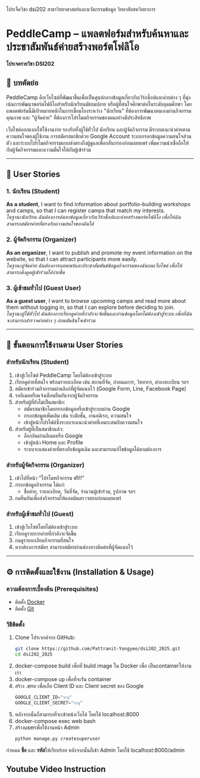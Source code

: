 โปรเจ็ควิชา dsi202 สาขาวิทยาศาสตร์และนวัตกรรมข้อมูล วิทยาลัยสหวิทยาการ
# PeddleCamp – แพลตฟอร์มสำหรับค้นหาและประชาสัมพันธ์ค่ายสร้างพอร์ตโฟลิโอ  
**โปรเจครายวิชา DSI202**

## 📝 บทคัดย่อ

PeddleCamp คือเว็บไซต์ที่พัฒนาขึ้นเพื่อเป็นศูนย์กลางข้อมูลเกี่ยวกับเวิร์กช็อปและค่ายต่าง ๆ ที่มุ่งเน้นการพัฒนาพอร์ตโฟลิโอสำหรับนักเรียนมัธยมปลาย หรือผู้ที่สนใจศึกษาต่อในระดับอุดมศึกษา โดยแพลตฟอร์มนี้มีเป้าหมายหลักในการเชื่อมโยงระหว่าง "นักเรียน" ที่ต้องการพัฒนาตนเองผ่านกิจกรรมคุณภาพ และ "ผู้จัดค่าย" ที่ต้องการโปรโมตกิจกรรมของตนอย่างมีประสิทธิภาพ

เว็บไซต์ออกแบบให้ใช้งานง่าย รองรับทั้งผู้ใช้ทั่วไป นักเรียน และผู้จัดกิจกรรม มีระบบแนะนำค่ายตามความสนใจของผู้ใช้งาน การสมัครสมาชิกด้วย Google Account ระบบกรอกข้อมูลความสนใจส่วนตัว และระบบโปรโมตกิจกรรมแบบส่งตรงถึงผู้ดูแลเพื่อกลั่นกรองก่อนเผยแพร่ เพิ่มความน่าเชื่อถือให้กับผู้จัดกิจกรรมและความมั่นใจให้กับผู้เข้าร่วม

---

## 👥 User Stories

### 1. นักเรียน (Student)
**As a student**, I want to find information about portfolio-building workshops and camps, so that I can register camps that match my interests.  
_ในฐานะนักเรียน ฉันต้องการค้นหาข้อมูลเกี่ยวกับเวิร์กช็อปและค่ายสร้างพอร์ตโฟลิโอ เพื่อให้ฉันสามารถสมัครค่ายที่ตรงกับความสนใจของฉันได้_

### 2. ผู้จัดกิจกรรม (Organizer)
**As an organizer**, I want to publish and promote my event information on the website, so that I can attract participants more easily.  
_ในฐานะผู้จัดค่าย ฉันต้องการเผยแพร่และประชาสัมพันธ์ข้อมูลกิจกรรมของฉันบนเว็บไซต์ เพื่อให้สามารถดึงดูดผู้เข้าร่วมได้ง่ายขึ้น_

### 3. ผู้เข้าชมทั่วไป (Guest User)
**As a guest user**, I want to browse upcoming camps and read more about them without logging in, so that I can explore before deciding to join.  
_ในฐานะผู้ใช้ทั่วไป ฉันต้องการเรียกดูค่ายที่กำลังจะจัดขึ้นและอ่านข้อมูลโดยไม่ต้องเข้าสู่ระบบ เพื่อที่ฉันจะสามารถสำรวจค่ายต่าง ๆ ก่อนตัดสินใจเข้าร่วม_

---

## 🚀 ขั้นตอนการใช้งานตาม User Stories

### สำหรับนักเรียน (Student)
1. เข้าสู่เว็บไซต์ PeddleCamp โดยไม่ต้องเข้าสู่ระบบ
2. เรียกดูค่ายที่สนใจ พร้อมรายละเอียด เช่น สถานที่จัด, กำหนดการ, วิทยากร, ค่าลงทะเบียน ฯลฯ
3. สมัครเข้าร่วมกิจกรรมผ่านลิงก์ที่ผู้จัดแนบไว้ (Google Form, Line, Facebook Page)
4. รออีเมลหรือแจ้งเตือนยืนยันจากผู้จัดกิจกรรม
5. สำหรับผู้ที่ยังไม่เป็นสมาชิก:
   - สมัครสมาชิกโดยกรอกข้อมูลหรือเข้าสู่ระบบผ่าน Google
   - กรอกข้อมูลเพิ่มเติม เช่น ระดับชั้น, งานอดิเรก, ความสนใจ
   - เข้าสู่หน้าโปรไฟล์ซึ่งระบบจะแนะนำค่ายที่เหมาะสมกับความสนใจ
6. สำหรับผู้ที่เป็นสมาชิกแล้ว:
   - ล็อกอินผ่านอีเมลหรือ Google
   - เข้าสู่หน้า Home และ Profile
   - ระบบจะแสดงค่ายที่ตรงกับข้อมูลเดิม และสามารถแก้ไขข้อมูลได้ตามต้องการ

### สำหรับผู้จัดกิจกรรม (Organizer)
1. เข้าไปที่หน้า “โปรโมทกิจกรรม ฟรี!!”
2. กรอกข้อมูลกิจกรรม ได้แก่:
   - ชื่อค่าย, รายละเอียด, วันที่จัด, จำนวนผู้เข้าร่วม, รูปภาพ ฯลฯ
3. กดยืนยันเพื่อส่งกิจกรรมให้แอดมินตรวจสอบก่อนเผยแพร่

### สำหรับผู้เข้าชมทั่วไป (Guest)
1. เข้าสู่เว็บไซต์โดยไม่ต้องเข้าสู่ระบบ
2. เรียกดูรายการค่ายที่กำลังจะจัดขึ้น
3. กดดูรายละเอียดกิจกรรมที่สนใจ
4. หากต้องการสมัคร สามารถสมัครผ่านช่องทางติดต่อที่ผู้จัดแนบไว้

---

## ⚙️ การติดตั้งและใช้งาน (Installation & Usage)

### ความต้องการเบื้องต้น (Prerequisites)

- ติดตั้ง [Docker](https://www.docker.com/)
- ติดตั้ง [Git](https://git-scm.com/)

### วิธีติดตั้ง

1. Clone โปรเจกต์จาก GitHub:
   ```bash
   git clone https://github.com/Pattranit-Yongyee/dsi202_2025.git
   cd dsi202_2025
2. docker-compose build เพื่อที่ build image ใน Docker เพื่อ เป็นcontainerให้งานเรา
3. docker-compose up เพื่อที่จะรัน container
4. สร้าง .env เพื่อเก็บ Client ID และ Client secret ของ Google
   ```python
   GOOGLE_CLIENT_ID="ระบุ"
   GOOGLE_CLIENT_SECRET="ระบุ"
5. หลังจากนั้นก็สามารถที่จะเข้าหน้าเว็บได้ โดยใช้ localhost:8000
6. docker-compose exec web bash
7. สร้างuserเพื่อใช้งานหน้า Admin 
   ```bash
   python manage.py createsuperuser
กำหนด **ชื่อ** และ **รหัส**ให้เรียบร้อย หลังจากนั้นก็เข้า Admin โดยใช้ localhost:8000/admin

## Youtube Video Instruction

